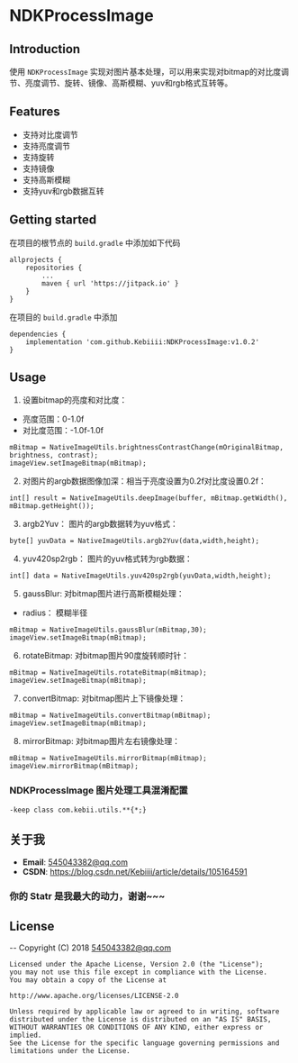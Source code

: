 # NDKProcessImage
## Introduction

使用 `NDKProcessImage` 实现对图片基本处理，可以用来实现对bitmap的对比度调节、亮度调节、旋转、镜像、高斯模糊、yuv和rgb格式互转等。


## Features

* 支持对比度调节
* 支持亮度调节
* 支持旋转
* 支持镜像
* 支持高斯模糊
* 支持yuv和rgb数据互转


## Getting started

在项目的根节点的 `build.gradle` 中添加如下代码
```
allprojects {
    repositories {
        ...
        maven { url 'https://jitpack.io' }
    }
}
```

在项目的 `build.gradle` 中添加
```
dependencies {
    implementation 'com.github.Kebiiii:NDKProcessImage:v1.0.2'
}
```


## Usage


1. 设置bitmap的亮度和对比度：
- 亮度范围：0-1.0f
- 对比度范围：-1.0f-1.0f
```
mBitmap = NativeImageUtils.brightnessContrastChange(mOriginalBitmap, brightness, contrast);
imageView.setImageBitmap(mBitmap);
```

2. 对图片的argb数据图像加深：相当于亮度设置为0.2f对比度设置0.2f：
```
int[] result = NativeImageUtils.deepImage(buffer, mBitmap.getWidth(), mBitmap.getHeight());
```

3. argb2Yuv： 图片的argb数据转为yuv格式：
```
byte[] yuvData = NativeImageUtils.argb2Yuv(data,width,height);
```
4. yuv420sp2rgb： 图片的yuv格式转为rgb数据：
```
int[] data = NativeImageUtils.yuv420sp2rgb(yuvData,width,height);
```

5. gaussBlur: 对bitmap图片进行高斯模糊处理：
- radius： 模糊半径
```
mBitmap = NativeImageUtils.gaussBlur(mBitmap,30);
imageView.setImageBitmap(mBitmap);
```

6. rotateBitmap: 对bitmap图片90度旋转顺时针：
```
mBitmap = NativeImageUtils.rotateBitmap(mBitmap);
imageView.setImageBitmap(mBitmap);
```

7. convertBitmap: 对bitmap图片上下镜像处理：
```
mBitmap = NativeImageUtils.convertBitmap(mBitmap);
imageView.setImageBitmap(mBitmap);
```

8. mirrorBitmap: 对bitmap图片左右镜像处理：
```
mBitmap = NativeImageUtils.mirrorBitmap(mBitmap);
imageView.mirrorBitmap(mBitmap);
```


### NDKProcessImage 图片处理工具混淆配置
```
-keep class com.kebii.utils.**{*;}
```

## 关于我

* **Email**: <545043382@qq.com>
* **CSDN**: <https://blog.csdn.net/Kebiiii/article/details/105164591>


### 你的 Statr 是我最大的动力，谢谢~~~

## License
--
    Copyright (C) 2018 545043382@qq.com

    Licensed under the Apache License, Version 2.0 (the "License");
    you may not use this file except in compliance with the License.
    You may obtain a copy of the License at

    http://www.apache.org/licenses/LICENSE-2.0

    Unless required by applicable law or agreed to in writing, software
    distributed under the License is distributed on an "AS IS" BASIS,
    WITHOUT WARRANTIES OR CONDITIONS OF ANY KIND, either express or implied.
    See the License for the specific language governing permissions and
    limitations under the License.
